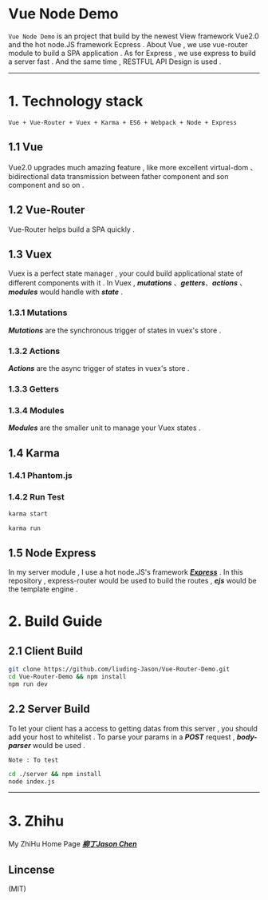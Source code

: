 
# Vue Node Demo
	
`Vue Node Demo` is an project that build by the newest View framework Vue2.0 and the hot node.JS
framework Ecpress . About Vue , we use vue-router module to build a SPA application . As for
Express , we use express to build a server fast . And the same time , RESTFUL API Design is 
used .

***

# 1. Technology stack
	
	Vue + Vue-Router + Vuex + Karma + ES6 + Webpack + Node + Express

## 1.1 Vue 
	
Vue2.0 upgrades much amazing feature , like more excellent virtual-dom 、 bidirectional 
data transmission between father component and son component and so on .  

## 1.2 Vue-Router

Vue-Router helps build a SPA quickly . 

## 1.3  Vuex 

Vuex is a perfect state manager , your could build applicational state of different components
with it . In Vuex , ***mutations*** 、***getters***、***actions*** 、***modules*** would 
handle with ***state*** . 

### 1.3.1  Mutations
***Mutations*** are the synchronous trigger of states in vuex's store . 

### 1.3.2  Actions
***Actions*** are the async trigger of states in vuex's store .

### 1.3.3  Getters

### 1.3.4  Modules
***Modules*** are the smaller unit to manage your Vuex states .


## 1.4  Karma 

### 1.4.1  Phantom.js

### 1.4.2  Run Test

```bash
karma start
```

```bash
karma run
```

## 1.5  Node Express 

In my server module , I use a hot node.JS's framework ***[Express](https://github.com/liuding-Jason/express)*** . In this repository , express-router would be used to build the routes , ***ejs*** would be the template engine . 

# 2. Build Guide

## 2.1  Client Build
```bash
git clone https://github.com/liuding-Jason/Vue-Router-Demo.git
cd Vue-Router-Demo && npm install 
npm run dev
```

## 2.2  Server Build
To let your client has a access to getting datas from this server , you should add your host to whitelist . To parse your params in a ***POST*** request , ***body-parser*** would be used . 

	Note : To test 

```bash
cd ./server && npm install 
node index.js
```

***

# 3. Zhihu

My ZhiHu Home Page ***[柳丁Jason Chen](https://www.zhihu.com/people/liu-ding-jasonchen)*** 

## Lincense
(MIT)
